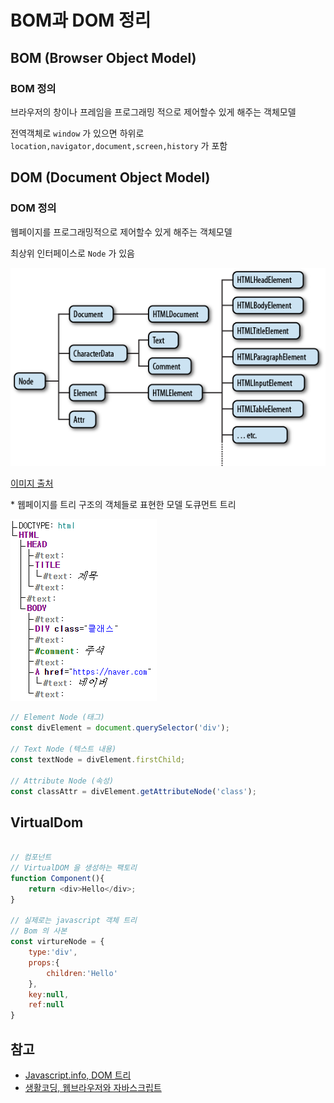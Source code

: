 # BOM과 DOM 정리

## BOM (Browser Object Model)

### BOM 정의

브라우저의 창이나 프레임을 프로그래밍 적으로 제어할수 있게 해주는 객체모델

전역객체로 `window` 가 있으면 하위로
`location,navigator,document,screen,history` 가 포함

## DOM (Document Object Model)

### DOM 정의

웹페이지를 프로그래밍적으로 제어할수 있게 해주는 객체모델

최상위 인터페이스로 `Node` 가 있음

![node 하위 이미지](../images/image.png)

[이미지 출처](https://web.stanford.edu/class/cs98si/slides/the-document-object-model.html)

 \* 웹페이지를 트리 구조의 객체들로 표현한 모델 도큐먼트 트리

![alt text](../images/image-1.png)

```javascript
// Element Node (태그)
const divElement = document.querySelector('div');

// Text Node (텍스트 내용)
const textNode = divElement.firstChild;

// Attribute Node (속성)
const classAttr = divElement.getAttributeNode('class');
```

## VirtualDom

```javascript

// 컴포넌트
// VirtualDOM 을 생성하는 팩토리
function Component(){
    return <div>Hello</div>;
}

// 실제로는 javascript 객체 트리
// Bom 의 사본 
const virtureNode = {
    type:'div',
    props:{
        children:'Hello'
    },
    key:null,
    ref:null
}
```

## 참고

- [Javascript.info, DOM 트리](https://ko.javascript.info/dom-nodes)
- [생활코딩, 웹브라우저와 자바스크립트](https://opentutorials.org/course/1375)

